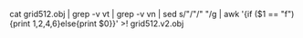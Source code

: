 cat grid512.obj | grep -v vt | grep -v vn | sed s/"\/"/" "/g | awk '{if ($1 == "f"){print $1,$2,$4,$6}else{print $0}}' >! grid512.v2.obj

